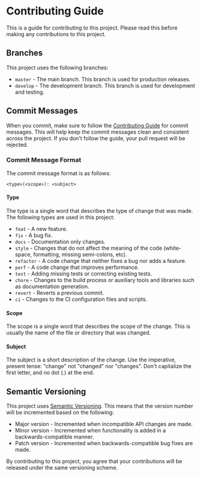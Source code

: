 # Contributing Guide

This is a guide for contributing to this project. Please read this before making any contributions to this project.

## Branches

This project uses the following branches:

- `master` - The main branch. This branch is used for production releases.
- `develop` - The development branch. This branch is used for development and testing.

## Commit Messages

When you commit, make sure to follow the [Contributing Guide](CONTRIBUTING.md) for commit messages. This will help keep the commit messages clean and consistent across the project. If you don't follow the guide, your pull request will be rejected.

### Commit Message Format

The commit message format is as follows:

```
<type>(<scope>): <subject>
```

#### Type

The type is a single word that describes the type of change that was made. The following types are used in this project:

- `feat` - A new feature.
- `fix` - A bug fix.
- `docs` - Documentation only changes.
- `style` - Changes that do not affect the meaning of the code (white-space, formatting, missing semi-colons, etc).
- `refactor` - A code change that neither fixes a bug nor adds a feature.
- `perf` - A code change that improves performance.
- `test` - Adding missing tests or correcting existing tests.
- `chore` - Changes to the build process or auxiliary tools and libraries such as documentation generation.
- `revert` - Reverts a previous commit.
- `ci` - Changes to the CI configuration files and scripts.

#### Scope

The scope is a single word that describes the scope of the change. This is usually the name of the file or directory that was changed.

#### Subject

The subject is a short description of the change. Use the imperative, present tense: "change" not "changed" nor "changes". Don't capitalize the first letter, and no dot (.) at the end.

## Semantic Versioning

This project uses [Semantic Versioning](https://semver.org/). This means that the version number will be incremented based on the following:

- Major version - Incremented when incompatible API changes are made.
- Minor version - Incremented when functionality is added in a backwards-compatible manner.
- Patch version - Incremented when backwards-compatible bug fixes are made.

By contributing to this project, you agree that your contributions will be released under the same versioning scheme.
